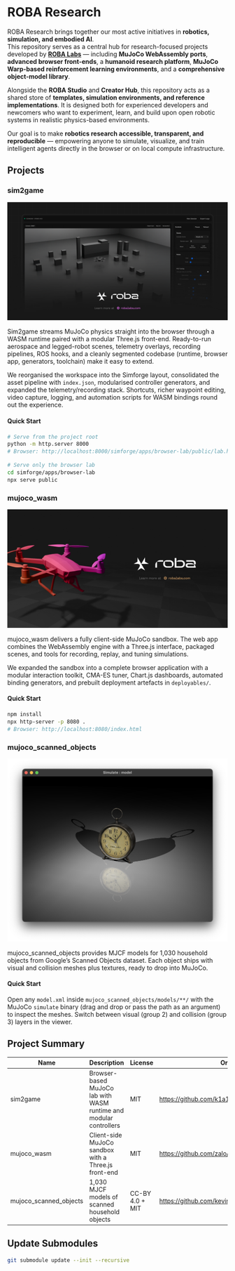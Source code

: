 # ROBA Research

ROBA Research brings together our most active initiatives in **robotics, simulation, and embodied AI**.  
This repository serves as a central hub for research-focused projects developed by **[ROBA Labs](https://www.robalabs.com)** — including **MuJoCo WebAssembly ports**, **advanced browser front-ends**, a **humanoid research platform**, **MuJoCo Warp-based reinforcement learning environments**, and a **comprehensive object-model library**.

Alongside the **ROBA Studio** and **Creator Hub**, this repository acts as a shared store of **templates, simulation environments, and reference implementations**. It is designed both for experienced developers and newcomers who want to experiment, learn, and build upon open robotic systems in realistic physics-based environments.

Our goal is to make **robotics research accessible, transparent, and reproducible** — empowering anyone to simulate, visualize, and train intelligent agents directly in the browser or on local compute infrastructure.

## Projects

### sim2game
![Simforge Browser Lab](sim2game/thumbnail.png)

Sim2game streams MuJoCo physics straight into the browser through a WASM runtime paired with a modular Three.js front-end. Ready-to-run aerospace and legged-robot scenes, telemetry overlays, recording pipelines, ROS hooks, and a cleanly segmented codebase (runtime, browser app, generators, toolchain) make it easy to extend.

We reorganised the workspace into the Simforge layout, consolidated the asset pipeline with `index.json`, modularised controller generators, and expanded the telemetry/recording stack. Shortcuts, richer waypoint editing, video capture, logging, and automation scripts for WASM bindings round out the experience.

#### Quick Start
```bash
# Serve from the project root
python -m http.server 8000
# Browser: http://localhost:8000/simforge/apps/browser-lab/public/lab.html
```
```bash
# Serve only the browser lab
cd simforge/apps/browser-lab
npx serve public
```

### mujoco_wasm
![MuJoCo Browser Sandbox](mujoco_wasm/thumbnail.png)

mujoco_wasm delivers a fully client-side MuJoCo sandbox. The web app combines the WebAssembly engine with a Three.js interface, packaged scenes, and tools for recording, replay, and tuning simulations.

We expanded the sandbox into a complete browser application with a modular interaction toolkit, CMA-ES tuner, Chart.js dashboards, automated binding generators, and prebuilt deployment artefacts in `deployables/`.

#### Quick Start
```bash
npm install
npx http-server -p 8080 .
# Browser: http://localhost:8080/index.html
```

### mujoco_scanned_objects
![Scanned Object Sample](https://github.com/kevinzakka/mujoco_scanned_objects/blob/main/assets/clock.png?raw=true)

mujoco_scanned_objects provides MJCF models for 1,030 household objects from Google’s Scanned Objects dataset. Each object ships with visual and collision meshes plus textures, ready to drop into MuJoCo.

#### Quick Start
Open any `model.xml` inside `mujoco_scanned_objects/models/**/` with the MuJoCo `simulate` binary (drag and drop or pass the path as an argument) to inspect the meshes. Switch between visual (group 2) and collision (group 3) layers in the viewer.


## Project Summary
| Name | Description | License | Original Repo |
| --- | --- | --- | --- |
| sim2game | Browser-based MuJoCo lab with WASM runtime and modular controllers | MIT | https://github.com/k1a11220/sim2game |
| mujoco_wasm | Client-side MuJoCo sandbox with a Three.js front-end | MIT  | https://github.com/zalo/mujoco_wasm |
| mujoco_scanned_objects | 1,030 MJCF models of scanned household objects | CC-BY 4.0 + MIT | https://github.com/kevinzakka/mujoco_scanned_objects |

## Update Submodules
```bash
git submodule update --init --recursive
```
